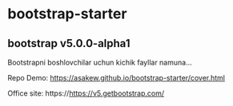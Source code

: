 # bootstrap-starter
## bootstrap v5.0.0-alpha1

Bootstrapni boshlovchilar uchun kichik fayllar namuna...

Repo Demo: https://asakew.github.io/bootstrap-starter/cover.html

Office site: https://https://v5.getbootstrap.com/
